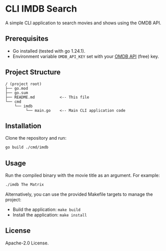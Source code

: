 # CLI IMDB Search

A simple CLI application to search movies and shows using the OMDB API.

## Prerequisites

- Go installed (tested with go 1.24.1).
- Environment variable `OMDB_API_KEY` set with your [OMDB API](https://www.omdbapi.com/) (free) key.

## Project Structure

```
/ (project root)
├── go.mod
├── go.sum
├── README.md           <-- This file
└── cmd
    └── imdb
         └── main.go    <-- Main CLI application code
```

## Installation

Clone the repository and run:

```bash
go build ./cmd/imdb
```

## Usage

Run the compiled binary with the movie title as an argument. For example:

```bash
./imdb The Matrix
```

Alternatively, you can use the provided Makefile targets to manage the project:
- Build the application: `make build`
- Install the application: `make install`

## License

Apache-2.0 License.
